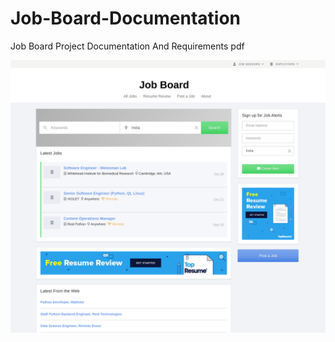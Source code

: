 # Job-Board-Documentation
Job Board Project Documentation And Requirements pdf

<img src="Job-Board.png"/>


